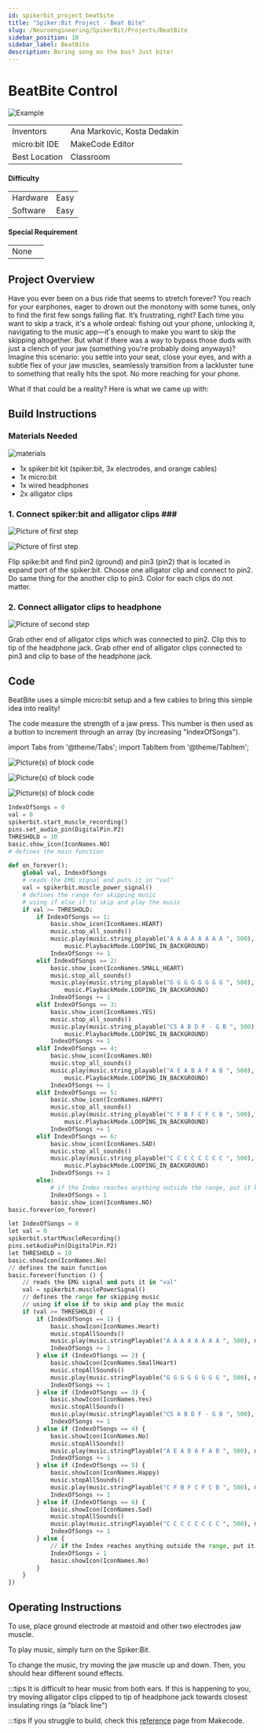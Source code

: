 ```yaml
---
id: spikerbit_project_beatbite
title: "Spiker:Bit Project - Beat Bite"
slug: /Neuroengineering/SpikerBit/Projects/BeatBite
sidebar_position: 10
sidebar_label: BeatBite
description: Boring song on the bus? Just bite!
---
```




# BeatBite Control #
![Example](./HeadDisplayBeatBite.png)

|     |       |
|--------------|--------------
| Inventors     | Ana Markovic, Kosta Dedakin
| micro:bit IDE     | MakeCode Editor
| Best Location     | Classroom  

#### Difficulty ####

|     |       |
|--------------|--------------
| Hardware     | Easy           
| Software     | Easy


#### Special Requirement ####
|     |       |
|--------------|--------------
| None  |

## Project Overview ##
Have you ever been on a bus ride that seems to stretch forever? You reach for your earphones, eager to drown out the monotony with some tunes, only to find the first few songs falling flat. It’s frustrating, right? Each time you want to skip a track, it's a whole ordeal: fishing out your phone, unlocking it, navigating to the music app—it's enough to make you want to skip the skipping altogether. But what if there was a way to bypass those duds with just a clench of your jaw (something you're probably doing anyways)? Imagine this scenario: you settle into your seat, close your eyes, and with a subtle flex of your jaw muscles,  seamlessly transition from a lackluster tune to something that really hits the spot. No more reaching for your phone.

What if that could be a reality? Here is what we came up with:

## Build Instructions ##

### Materials Needed ###
![materials](./materials.png)

- 1x spiker:bit kit (spiker:bit, 3x electrodes, and orange cables)
- 1x micro:bit
- 1x wired headphones
- 2x alligator clips
  
<!-- Optional
3D printer for printing plastic belt clips to store our micro:bit and wires -->

### 1. Connect spiker:bit and alligator clips ### ###
![Picture of first step](./step1.1.png)

![Picture of first step](./step1.2.png)

Flip spike:bit and find pin2 (ground) and pin3 (pin2) that is located in expand port of the spiker:bit. 
Choose one alligator clip and connect to pin2. Do same thing for the another clip to pin3. Color for each clips do not matter.

### 2. Connect alligator clips to headphone ###
![Picture of second step](./step2.png)

Grab other end of alligator clips which was connected to pin2. Clip this to tip of the headphone jack. Grab other end of alligator clips connected to pin3 and clip to base of the headphone jack.

## Code ##

BeatBite uses a simple micro:bit setup and a few cables to bring this simple idea into reality!

The code measure the strength of a jaw press. This number is then used as a button to increment through an array (by increasing "IndexOfSongs"). 

import Tabs from '@theme/Tabs';
import TabItem from '@theme/TabItem';

<Tabs>
  <TabItem value="Block" label="Block Code">

  ![Picture(s) of block code](./block_code1.png)

  ![Picture(s) of block code](./block_code2.png)

  ![Picture(s) of block code](./block_code3.png)

  </TabItem>

  <TabItem value="Python" label="Python" default>

  ```py title="BeatBite"
  IndexOfSongs = 0
  val = 0
  spikerbit.start_muscle_recording()
  pins.set_audio_pin(DigitalPin.P2)
  THRESHOLD = 10
  basic.show_icon(IconNames.NO)
  # defines the main function

  def on_forever():
      global val, IndexOfSongs
      # reads the EMG signal and puts it in "val"
      val = spikerbit.muscle_power_signal()
      # defines the range for skipping music
      # using if else if to skip and play the music
      if val >= THRESHOLD:
          if IndexOfSongs == 1:
              basic.show_icon(IconNames.HEART)
              music.stop_all_sounds()
              music.play(music.string_playable("A A A A A A A A ", 500),
                  music.PlaybackMode.LOOPING_IN_BACKGROUND)
              IndexOfSongs += 1
          elif IndexOfSongs == 2:
              basic.show_icon(IconNames.SMALL_HEART)
              music.stop_all_sounds()
              music.play(music.string_playable("G G G G G G G G ", 500),
                  music.PlaybackMode.LOOPING_IN_BACKGROUND)
              IndexOfSongs += 1
          elif IndexOfSongs == 3:
              basic.show_icon(IconNames.YES)
              music.stop_all_sounds()
              music.play(music.string_playable("C5 A B D F - G B ", 500),
                  music.PlaybackMode.LOOPING_IN_BACKGROUND)
              IndexOfSongs += 1
          elif IndexOfSongs == 4:
              basic.show_icon(IconNames.NO)
              music.stop_all_sounds()
              music.play(music.string_playable("A E A B A F A B ", 500),
                  music.PlaybackMode.LOOPING_IN_BACKGROUND)
              IndexOfSongs += 1
          elif IndexOfSongs == 5:
              basic.show_icon(IconNames.HAPPY)
              music.stop_all_sounds()
              music.play(music.string_playable("C F B F C F C B ", 500),
                  music.PlaybackMode.LOOPING_IN_BACKGROUND)
              IndexOfSongs += 1
          elif IndexOfSongs == 6:
              basic.show_icon(IconNames.SAD)
              music.stop_all_sounds()
              music.play(music.string_playable("C C C C C C C C ", 500),
                  music.PlaybackMode.LOOPING_IN_BACKGROUND)
              IndexOfSongs += 1
          else:
              # if the Index reaches anything outside the range, put it back on track
              IndexOfSongs = 1
              basic.show_icon(IconNames.NO)
  basic.forever(on_forever)

  ```
  </TabItem>

  <TabItem value="Js" label="Js">

  ```py title="BeatBite"
  let IndexOfSongs = 0
  let val = 0
  spikerbit.startMuscleRecording()
  pins.setAudioPin(DigitalPin.P2)
  let THRESHOLD = 10
  basic.showIcon(IconNames.No)
  // defines the main function
  basic.forever(function () {
      // reads the EMG signal and puts it in "val"
      val = spikerbit.musclePowerSignal()
      // defines the range for skipping music
      // using if else if to skip and play the music
      if (val >= THRESHOLD) {
          if (IndexOfSongs == 1) {
              basic.showIcon(IconNames.Heart)
              music.stopAllSounds()
              music.play(music.stringPlayable("A A A A A A A A ", 500), music.PlaybackMode.LoopingInBackground)
              IndexOfSongs += 1
          } else if (IndexOfSongs == 2) {
              basic.showIcon(IconNames.SmallHeart)
              music.stopAllSounds()
              music.play(music.stringPlayable("G G G G G G G G ", 500), music.PlaybackMode.LoopingInBackground)
              IndexOfSongs += 1
          } else if (IndexOfSongs == 3) {
              basic.showIcon(IconNames.Yes)
              music.stopAllSounds()
              music.play(music.stringPlayable("C5 A B D F - G B ", 500), music.PlaybackMode.LoopingInBackground)
              IndexOfSongs += 1
          } else if (IndexOfSongs == 4) {
              basic.showIcon(IconNames.No)
              music.stopAllSounds()
              music.play(music.stringPlayable("A E A B A F A B ", 500), music.PlaybackMode.LoopingInBackground)
              IndexOfSongs += 1
          } else if (IndexOfSongs == 5) {
              basic.showIcon(IconNames.Happy)
              music.stopAllSounds()
              music.play(music.stringPlayable("C F B F C F C B ", 500), music.PlaybackMode.LoopingInBackground)
              IndexOfSongs += 1
          } else if (IndexOfSongs == 6) {
              basic.showIcon(IconNames.Sad)
              music.stopAllSounds()
              music.play(music.stringPlayable("C C C C C C C C ", 500), music.PlaybackMode.LoopingInBackground)
              IndexOfSongs += 1
          } else {
              // if the Index reaches anything outside the range, put it back on track
              IndexOfSongs = 1
              basic.showIcon(IconNames.No)
          }
      }
  })

  ```
  </TabItem>
</Tabs>

## Operating Instructions ##

To use, place ground electrode at mastoid and other two electrodes jaw muscle.

To play music, simply turn on the Spiker:Bit.

To change the music, try moving the jaw muscle up and down. Then, you should hear different sound effects.

:::tips
It is difficult to hear music from both ears. If this is happening to you, try moving alligator clips clipped to tip of headphone jack towards closest insulating rings (a "black line")

:::tips
If you struggle to build, check this [reference](https://microbit.org/projects/make-it-code-it/make-some-noise/) page from Makecode.
